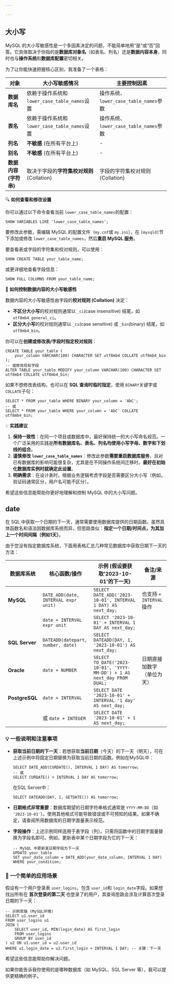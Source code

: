 ```yaml
---

---
```


## 大小写

MySQL 的大小写敏感性是一个多因素决定的问题，不能简单地用“是”或“否”回答。它具体取决于你指的是**数据库对象名**（如表名、列名）还是**数据内容本身**，同时也与**操作系统**和**数据库配置**密切相关。

为了让你能快速把握核心区别，我准备了一个表格：

| 对象                  | 大小写敏感情况                                | 主要控制因素                           |
| --------------------- | --------------------------------------------- | -------------------------------------- |
| **数据库名**          | 依赖于操作系统和 `lower_case_table_names`设置 | 操作系统、`lower_case_table_names`参数 |
| **表名**              | 依赖于操作系统和 `lower_case_table_names`设置 | 操作系统、`lower_case_table_names`参数 |
| **列名**              | **不敏感** (在所有平台上)                     | -                                      |
| **别名**              | **不敏感** (在所有平台上)                     | -                                      |
| **数据内容 (字符串)** | 取决于字段的**字符集校对规则** (Collation)    | 字段的字符集校对规则 (Collation)       |

🔍 **如何查看和修改设置**

你可以通过以下命令查看当前 `lower_case_table_names`的配置：

```
SHOW VARIABLES LIKE 'lower_case_table_names';
```

要修改此参数，需编辑 MySQL 的配置文件（`my.cnf`或 `my.ini`），在 `[mysqld]`节下添加或修改 `lower_case_table_names`，然后**重启 MySQL 服务**。

要查看表或字段的字符集和校对规则，可以使用：

```
SHOW CREATE TABLE your_table_name;
```

或更详细地查看字段信息：

```
SHOW FULL COLUMNS FROM your_table_name;
```

🎯 **如何控制数据内容的大小写敏感性**

数据内容的大小写敏感性由字段的**校对规则 (Collation)** 决定：

- **不区分大小写**的校对规则通常以 `_ci`(case insensitive) 结尾，如 `utf8mb4_general_ci`。
- **区分大小写**的校对规则通常以 `_cs`(case sensitive) 或 `_bin`(binary) 结尾，如 `utf8mb4_bin`。

你可以在**创建或修改表/字段时指定校对规则**：

```
CREATE TABLE your_table (
    your_column VARCHAR(100) CHARACTER SET utf8mb4 COLLATE utf8mb4_bin
);
-- 或修改现有字段
ALTER TABLE your_table MODIFY your_column VARCHAR(100) CHARACTER SET utf8mb4 COLLATE utf8mb4_bin;
```

如果不想修改表结构，也可以在 **SQL 查询时临时指定**，使用 `BINARY`关键字或 `COLLATE`子句：

```
SELECT * FROM your_table WHERE BINARY your_column = 'AbC';
-- 或
SELECT * FROM your_table WHERE your_column = 'AbC' COLLATE utf8mb4_bin;
```

💡 **实践建议**

1. **保持一致性**：在同一个项目或数据库中，最好保持统一的大小写命名规范。一个广泛采用的实践是**所有数据库名、表名、列名均使用小写字母、数字和下划线的组合**。
2. **谨慎修改 `lower_case_table_names`**：修改此参数**需要重启数据库服务**，且对已有数据库的影响可能很复杂，尤其是在不同操作系统间迁移时。**最好在初始化数据库实例时就确定此设置**。
3. **明确需求**：在设计表时，根据业务逻辑考虑字段是否需要区分大小写（例如，验证码通常区分，用户名可能不区分）。

希望这些信息能帮助你更好地理解和控制 MySQL 中的大小写问题。

## date

在 SQL 中获取一个日期的下一天，通常需要使用数据库提供的日期函数。虽然具体函数名和语法因数据库系统而异，但思路类似：**指定一个日期/时间点，为其加上一个时间间隔（例如1天）**。

由于您没有指定数据库系统，下面用表格汇总几种常见数据库中获取日期下一天的方法：

| 数据库系统     | 核心函数/操作                        | 示例 (假设要获取'2023-10-01'的下一天)                        | 备注/来源                  |
| -------------- | ------------------------------------ | ------------------------------------------------------------ | -------------------------- |
| **MySQL**      | `DATE_ADD(date, INTERVAL expr unit)` | `SELECT DATE_ADD('2023-10-01', INTERVAL 1 DAY) AS next_day;` | 也支持 `+ INTERVAL`操作    |
|                | `date + INTERVAL expr unit`          | `SELECT '2023-10-01' + INTERVAL 1 DAY AS next_day;`          |                            |
| **SQL Server** | `DATEADD(datepart, number, date)`    | `SELECT DATEADD(DAY, 1, '2023-10-01') AS next_day;`          |                            |
| **Oracle**     | `date + NUMBER`                      | `SELECT TO_DATE('2023-10-01', 'YYYY-MM-DD') + 1 AS next_day FROM DUAL;` | 日期直接加数字（单位为天） |
| **PostgreSQL** | `date + INTERVAL`                    | `SELECT DATE '2023-10-01' + INTERVAL '1 day' AS next_day;`   |                            |
|                | 或 `date + INTEGER`                  | `SELECT DATE '2023-10-01' + 1 AS next_day;`                  |                            |

### 💡 一些说明和注意事项

- **获取当前日期的下一天**：若想获取**当前日期**（今天）的下一天（明天），可在上述示例中将固定日期替换为获取当前日期的函数。例如在MySQL中：

  ```
  SELECT DATE_ADD(CURDATE(), INTERVAL 1 DAY) AS tomorrow; 
  -- 或
  SELECT CURDATE() + INTERVAL 1 DAY AS tomorrow;
  ```

  在SQL Server中：

  ```
  SELECT DATEADD(DAY, 1, GETDATE()) AS tomorrow;
  ```

- **日期格式非常重要**：数据库期望的日期字符串格式通常是 `YYYY-MM-DD`（如 `'2023-10-01'`）。使用其他格式可能导致错误或不可预知的结果。如果不确定，请查阅所用数据库的日期字面量表示规范。

- **字段操作**：上述示例同样适用于表字段（列）。只需将函数中的日期字面量替换为字段名即可。例如，更新表中某个日期字段为它的下一天：

  ```
  -- MySQL 中更新某日期字段为下一天
  UPDATE your_table 
  SET your_date_column = DATE_ADD(your_date_column, INTERVAL 1 DAY) 
  WHERE your_condition;
  ```

### 🧠 一个简单的应用场景

假设有一个用户登录表 `user_logins`，包含 `user_id`和 `login_date`字段。如果想找出所有在 **首次登录的第二天** 也登录了的用户，其查询思路会涉及计算首次登录日期的下一天：

```
-- 示例思路 (MySQL环境)
SELECT u1.user_id
FROM user_logins u1
JOIN (
    SELECT user_id, MIN(login_date) AS first_login 
    FROM user_logins 
    GROUP BY user_id
) u2 ON u1.user_id = u2.user_id 
WHERE u1.login_date = u2.first_login + INTERVAL 1 DAY; -- 关键：下一天
```

希望这些信息能帮助你解决问题。

如果你能告诉我你使用的是哪种数据库（如 MySQL、SQL Server 等），我可以提供更精确的例子。